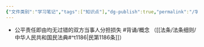 ```yaml
---
{"文件类别":"学习笔记","tags":["知识点"],"dg-publish":true,"permalink":"/学习笔记studyup/知识点cheese/公平责任/","dgPassFrontmatter":true,"created":"2024-09-16T22:34:56.897+08:00","updated":"2024-09-16T22:36:20.781+08:00"}
---
```


- 公平责任即由均无过错的双方当事人分担损失 #背诵/概念 （[[法条/法条细则/中华人民共和国民法典#^t1186\|民第1186条]]）
